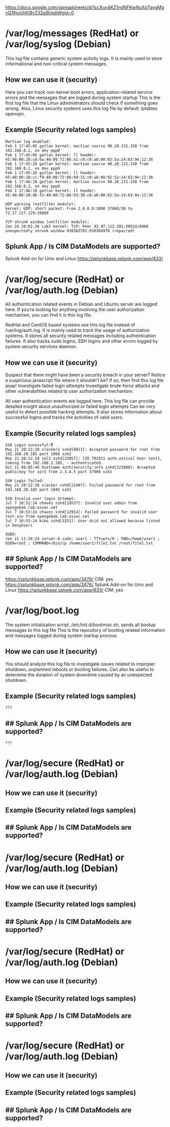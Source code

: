 https://docs.google.com/spreadsheets/d/1ccXuv4KZ1ndNFKwNuXpTgvgMgvQ16joUI408v232a9I/edit#gid=0

# /var/log/messages (RedHat) or /var/log/syslog (Debian)

This log file contains generic system activity logs. It is mainly used to store informational and non-critical system messages.

## How we can use it (security)

Here you can track non-kernel boot errors, application-related service errors and the messages that are logged during system startup This is the first log file that the Linux administrators should check if something goes wrong. Also, Linux security systems uses this log file by default: iptables openvpn.

## Example (Security related logs samples)

```
Martian log enabled:
Feb 1 17:45:05 gatlan kernel: martian source 90.20.131.158 from 192.168.0.2, on dev ppp0
Feb 1 17:45:05 gatlan kernel: ll header: 45:48:00:28:c8:6a:40:00:72:06:a1:c0:c0:a8:00:02:5a:14:83:9e:12:36
Feb 1 17:45:26 gatlan kernel: martian source 90.20.131.158 from 192.168.0.2, on dev ppp0
Feb 1 17:45:26 gatlan kernel: ll header: 45:48:00:28:cc:f9:40:00:72:06:9d:31:c0:a8:00:02:5a:14:83:9e:12:36
Feb 1 17:46:10 gatlan kernel: martian source 90.20.131.158 from 192.168.0.2, on dev ppp0
Feb 1 17:46:10 gatlan kernel: ll header: 45:48:00:28:d6:f2:40:00:72:06:93:38:c0:a8:00:02:5a:14:83:9e:12:36

UDP warning (netfilter module):
kernel: UDP: short packet: From 2.0.0.0:3800 37860/38 to 72.17.117.129:20969

TCP shrunk window (netfilter module):
Jan 24 20:01:36 Lab3 kernel: TCP: Peer 93.97.112.201:50524/6960 unexpectedly shrunk window 930362701:930364976 (repaired)
```
## Splunk App / Is CIM DataModels are supported?

Splunk Add-on for Unix and Linux
https://splunkbase.splunk.com/app/833/

# /var/log/secure (RedHat) or /var/log/auth.log (Debian)

All authentication related events in Debian and Ubuntu server are logged here. If you’re looking for anything involving the user authorization mechanism, you can find it in this log file.

RedHat and CentOS based systems use this log file instead of /var/log/auth.log.
It is mainly used to track the usage of authorization systems. It stores all security related messages including authentication failures. It also tracks sudo logins, SSH logins and other errors logged by system security services daemon.

## How we can use it (security)

Suspect that there might have been a security breach in your server? Notice a suspicious javascript file where it shouldn’t be? If so, then find this log file asap!
Investigate failed login attempts Investigate brute-force attacks and other vulnerabilities related to user authorization mechanism.

All user authentication events are logged here. This log file can provide detailed insight about unauthorized or failed login attempts Can be very useful to detect possible hacking attempts. It also stores information about successful logins and tracks the activities of valid users.

## Example (Security related logs samples)

```
SSH Login sucessful:¶
May 21 20:22:28 slacker2 sshd[8813]: Accepted password for root from 192.168.20.185 port 1066 ssh2
May 21 20:22:28 sol2 sshd[23857]: [ID 702911 auth.notice] User test1, coming from 192.168.2.185, - authenticated.
Oct 11 08:05:46 hostname auth|security:info sshd[323808]: Accepted publickey for usr1 from 2.3.4.5 port 37909 ssh2

SSH Login failed:
May 21 20:22:28 slacker sshd[21487]: Failed password for root from 192.168.20.185 port 1045 ssh2

SSH Invalid user login attempt:
Jul 7 10:51:24 chaves sshd[19537]: Invalid user admin from spongebob.lab.ossec.net
Jul 7 10:53:24 chaves sshd[12914]: Failed password for invalid user test-inv from spongebob.lab.ossec.net
Jul 7 10:53:24 kiko sshd[3251]: User dcid not allowed because listed in DenyUsers

SUDO:
Jan 21 11:34:24 server-0 sudo: user1 : TTY=pts/0 ; PWD=/home/user1 ; USER=root ; COMMAND=/bin/cp /home/user1/file1.txt /root/file1.txt
```

## ## Splunk App / Is CIM DataModels are supported?

https://splunkbase.splunk.com/app/3476/ 
CIM: yes
https://splunkbase.splunk.com/app/3476/
Splunk Add-on for Unix and Linux
https://splunkbase.splunk.com/app/833/
CIM: yes


# /var/log/boot.log

The system initialization script, /etc/init.d/bootmisc.sh, sends all bootup messages to this log file This is the repository of booting related information and messages logged during system startup process.

## How we can use it (security)

You should analyze this log file to investigate issues related to improper shutdown, unplanned reboots or booting failures. Can also be useful to determine the duration of system downtime caused by an unexpected shutdown.

## Example (Security related logs samples)
```
???
```
## ## Splunk App / Is CIM DataModels are supported?
```
???
```

# /var/log/secure (RedHat) or /var/log/auth.log (Debian)

## How we can use it (security)

## Example (Security related logs samples)

## ## Splunk App / Is CIM DataModels are supported?



# /var/log/secure (RedHat) or /var/log/auth.log (Debian)

## How we can use it (security)

## Example (Security related logs samples)

## ## Splunk App / Is CIM DataModels are supported?



# /var/log/secure (RedHat) or /var/log/auth.log (Debian)

## How we can use it (security)

## Example (Security related logs samples)

## ## Splunk App / Is CIM DataModels are supported?



# /var/log/secure (RedHat) or /var/log/auth.log (Debian)

## How we can use it (security)

## Example (Security related logs samples)

## ## Splunk App / Is CIM DataModels are supported?
